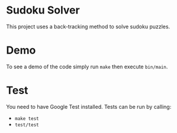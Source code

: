 # Sudoku Solver

This project uses a back-tracking method to solve sudoku puzzles.

# Demo
To see a demo of the code simply run `make` then execute `bin/main`.

# Test
You need to have Google Test installed. Tests can be run by calling:
- `make test`
- `test/test`

